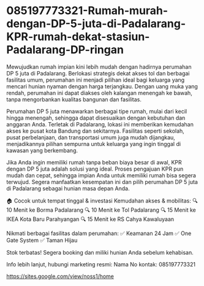 # 085197773321-Rumah-murah-dengan-DP-5-juta-di-Padalarang-KPR-rumah-dekat-stasiun-Padalarang-DP-ringan
Mewujudkan rumah impian kini lebih mudah dengan hadirnya perumahan DP 5 juta di Padalarang. Berlokasi strategis dekat akses tol dan berbagai fasilitas umum, perumahan ini menjadi pilihan ideal bagi keluarga yang mencari hunian nyaman dengan harga terjangkau. Dengan uang muka yang rendah, perumahan ini dapat diakses oleh kalangan menengah ke bawah, tanpa mengorbankan kualitas bangunan dan fasilitas.

Perumahan DP 5 juta menawarkan berbagai tipe rumah, mulai dari kecil hingga menengah, sehingga dapat disesuaikan dengan kebutuhan dan anggaran Anda. Terletak di Padalarang, lokasi ini memberikan kemudahan akses ke pusat kota Bandung dan sekitarnya. Fasilitas seperti sekolah, pusat perbelanjaan, dan transportasi umum juga mudah dijangkau, menjadikannya pilihan sempurna untuk keluarga yang ingin tinggal di kawasan yang berkembang.

Jika Anda ingin memiliki rumah tanpa beban biaya besar di awal, KPR dengan DP 5 juta adalah solusi yang ideal. Proses pengajuan KPR pun mudah dan cepat, sehingga impian Anda untuk memiliki rumah bisa segera terwujud. Segera manfaatkan kesempatan ini dan pilih perumahan DP 5 juta di Padalarang sebagai hunian masa depan Anda.

🏠 Cocok untuk tempat tinggal & investasi
Kemudahan akses & mobilitas:
🔍 10 Menit ke Borma Padalarang
🔍 10 Menit ke Tol Padalarang
🔍 15 Menit ke IKEA Kota Baru Parahyangan
🔍 15 Menit ke RS Cahya Kawaluyaan

Nikmati berbagai fasilitas dalam perumahan:
✅ Keamanan 24 Jam
✅ One Gate System
✅ Taman Hijau

Stok terbatas! Segera booking dan miliki hunian Anda sebelum kehabisan.

Info lebih lanjut, hubungi marketing resmi:
Nama
No kontak: 085197773321

https://sites.google.com/view/noss1/home
